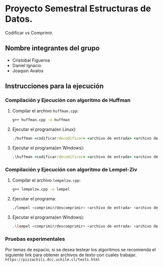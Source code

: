 
# Proyecto Semestral Estructuras de Datos.
Codificar vs Comprimir.

## Nombre integrantes del grupo
- Cristobal Figueroa
- Daniel Ignacio
- Joaquin Avalos

## Instrucciones para la ejecución

### Compilación y Ejecución con algoritmo de Huffman
1. Compilar el archivo `huffman.cpp`:
    ```bat
    g++ huffman.cpp -o huffman
    ```
2. Ejecutar el programa(en Linux):
    ```bat
    ./huffman <codificar/decodificar> <archivo de entrada> <archivo de salida>
    ```
3. Ejecutar el programa(en Windows):
    ```bat
    .\huffman <codificar/decodificar> <archivo de entrada> <archivo de salida>
    ```

### Compilación y Ejecución con algoritmo de Lempel-Ziv
1. Compilar el archivo `lempelzw.cpp`:
    ```sh
    g++ lempelzw.cpp -o lempel
    ```
2. Ejecutar el programa:
    ```sh
    ./lempel <comprimir/descomprimir> <archivo de entrada> <archivo de salida>
    ```
3. Ejecutar el programa(en Windows):
    ```sh
    .\lempel <comprimir/descomprimir> <archivo de entrada> <archivo de salida>
    ```
### Pruebas experimentales
Por temas de espacio, si se desea testear los algoritmos se recomienda el siguiente link para obtener archivos de texto con cuales trabajar.
`https://pizzachili.dcc.uchile.cl/texts.html`
